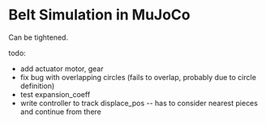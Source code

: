 # Belt Simulation in MuJoCo
Can be tightened.

todo:
- add actuator motor, gear
- fix bug with overlapping circles (fails to overlap, probably due to circle definition)
- test expansion_coeff
- write controller to track displace_pos -- has to consider nearest pieces and continue from there